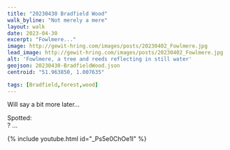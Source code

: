 ```yaml
---
title: "20230430 Bradfield Wood"
walk_byline: "Not merely a mere"
layout: walk
date: 2023-04-30
excerpt: "Fowlmere..."
image: http://gewit-hring.com/images/posts/20230402_Fowlmere.jpg
lead_image: http://gewit-hring.com/images/posts/20230402_Fowlmere.jpg
alt: 'Fowlmere, a tree and reeds reflecting in still water'
geojson: 20230430-BradfieldWood.json
centroid: "51.963850, 1.007635"

tags: [Bradfield,forest,wood]
---
```

Will say a bit more later...


Spotted:   
? ... 

{% include youtube.html id="_Ps5e0ChOe1I" %} 
